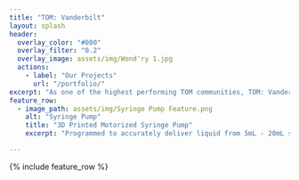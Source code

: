 ```yaml
---
title: "TOM: Vanderbilt"
layout: splash
header:
  overlay_color: "#000"
  overlay_filter: "0.2"
  overlay_image: assets/img/Wond'ry 1.jpg
  actions:
    - label: "Our Projects"
      url: "/portfolio/"
excerpt: "As one of the highest performing TOM communities, TOM: Vanderbilt is dedicated to designing and disseminating accessible, open source solutions for individuals with disabilities and other unmet needs."
feature_row:
  - image_path: assets/img/Syringe Pump Feature.png
    alt: "Syringe Pump"
    title: "3D Printed Motorized Syringe Pump"
    excerpt: "Programmed to accurately deliver liquid from 5mL - 20mL syringes."

---
```


{% include feature_row %}

